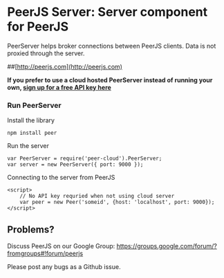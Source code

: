 # PeerJS Server: Server component for PeerJS #

PeerServer helps broker connections between PeerJS clients. Data is not proxied through the server.

##[http://peerjs.com](http://peerjs.com)


**If you prefer to use a cloud hosted PeerServer instead of running your own, [sign up for a free API key here](http://peerjs.com/peerserver)**


### Run PeerServer

Install the library

    npm install peer     

Run the server

    var PeerServer = require('peer-cloud').PeerServer;
    var server = new PeerServer({ port: 9000 });
    
Connecting to the server from PeerJS
    
    <script>
        // No API key requried when not using cloud server
        var peer = new Peer('someid', {host: 'localhost', port: 9000});
    </script>

## Problems?

Discuss PeerJS on our Google Group:
https://groups.google.com/forum/?fromgroups#!forum/peerjs

Please post any bugs as a Github issue.
